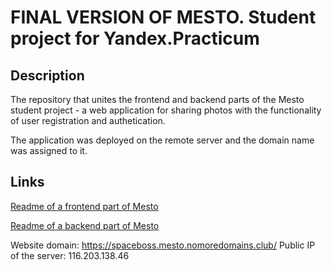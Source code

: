 # FINAL VERSION OF MESTO. Student project for Yandex.Practicum

## Description
The repository that unites the frontend and backend parts of the Mesto student project - a web application for sharing photos with the functionality of user registration and authetication. 

The application was deployed on the remote server and the domain name was assigned to it.

## Links
[Readme of a frontend part of Mesto](https://github.com/space-boss/mesto-react/edit/main/README.md)

[Readme of a backend part of Mesto](https://github.com/space-boss/express-mesto/edit/main/README.md)

Website domain: https://spaceboss.mesto.nomoredomains.club/
Public IP of the server: 116.203.138.46

